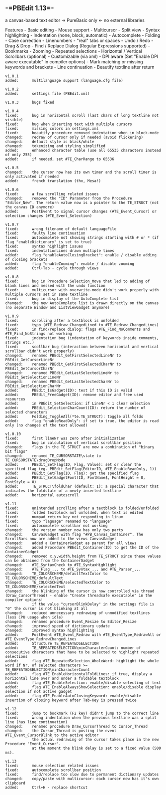 -=PBEdit 1.13=-
---------------------------------------------------------------------
a canvas-based text editor -> PureBasic only <- no external libraries

Features
    - Basic editing
    - Mouse support
    - Multicursor
    - Split view
    - Syntax highlighting
    - Indentation (none, block, automatic)
    - Autocomplete
    - Folding
    - Case correction
    - Linenumbers
    - "real" tabs or spaces
    - Undo / Redo
    - Drag & Drop
    - Find / Replace Dialog (Regular Expressions supported)
    - Bookmarks
    - Zooming
    - Repeated selections
    - Horizontal / Vertical Scrollbars (optional)
    - Customizable (via xml)
    - DPI aware (Set "Enable DPI aware executable" in compiler options)
    - Mark matching or missing keywords and brackets
    - Line continuation
    - Beautify textline after return

    v1.0.1
    added:		multilanguage support (language.cfg file)

    v1.0.2
    added:		settings file (PBEdit.xml)

    v1.0.3 		bugs fixed

    v1.0.4
    fixed:		bug in horizontal scroll (last chars of long textline not visible)
    fixed:		bug when inserting text with multiple cursors
    fixed:		missing colors in settings.xml
    fixed:		beautify procedure removed indentation when in block-mode
    changed:	redraw of cursor only if needed (avoid flickering)
    changed:	default style is black/white
    changed:	tokenizing and styling simplified
    added:		enhanced character table (use all 65535 characters instead of only 255)
    added:		if needed, set #TE_CharRange to 65536

    v1.0.5
    changed:	the cursor now has its own timer and the scroll timer is only activated if needed
    added:		french translation (thx, Mesa!)

    v1.0.6
    fixed:		a few scrolling related issues
    changed:	removed the "ID" Parameter from the Procedure "Editor_New". The return value now is a pointer to the TE_STRUCT (not the canvas ID anymore)
    added:		PostEvent to signal cursor changes (#TE_Event_Cursor) or selection changes (#TE_Event_Selection)				

    v1.0.7
    fixed:		wrong filename of default languageFile
    fixed:		faulty line continuation
    fixed:		autocomplete not showing strings starting with # or * (if flag "enableDictionary" is set to true)
    fixed:		syntax highlight issues
    fixed:		indentationLines drawn multiple times
    added:		flag "enableAutoClosingBracket": enable / disable adding of closing brackets
    added:		flag "enableZooming": enable / disable zooming
    added:		Ctrl+Tab - cycle through views

    v1.0.8
    fixed:		bug in Procedure Selection_Move that led to adding of blank lines and messed with the undo function
    fixed:		multicursor with overwrite-mode didn't work properly with multiple cursors set in same textline
    fixed:		bug in display of the AutoComplete list
    changed:	the new AutoComplete list is drawn directly on the canvas (no separate Window and ListViewGadget anymore)

    v1.0.9
    fixed:		scrolling after a textblock is unfolded
    fixed:		typo (#TE_Redraw_ChangedLined to #TE_Redraw_ChangedLines)
    fixed:		in find/replace dialog: flags #TE_Find_NoComments and #TE_Find_NoStrings not working
    fixed:		indentation bug (indentation of keywords inside comments, strings etc.)
    fixed:		scollbar bug (interaction between horizontal and vertical scrollbar didn't work properly)
    changed:	renamed PBEdit_GetFirstSelectedLineNr to PBEdit_GetCursorLineNr
    changed:	renamed PBEdit_GetFirstSelectedCharNr to PBEdit_GetCursorCharNr
    changed:	renamed PBEdit_GetLastSelectedLineNr to PBEdit_GetSelectionLineNr
    changed:	renamed PBEdit_GetLastSelectedCharNr to PBEdit_GetSelectionCharNr
    added:		PBEdit_IsGadget(ID): test if this ID is valid
    added:		PBEdit_FreeGadget(ID): remove editor and free used resources
    added:		in PBEdit_SetSelection: if LineNr < 1 clear selection
    added:		PBEdit_SelectionCharCount(ID): return the number of selected characters
    added:		Folding_ToggleAll(*te.TE_STRUCT): toggle all folds
    added:		flag "enableReadOnly": if set to true, the editor is read only (no changes of the text allowed)
    			
    v1.0.10
    fixed:		first lineNr was zero after initialization
    fixed:		bug in calculation of vertical scrollbar position
    changed:	flags in the TE_STRUCT are now a combination of "binary bit flags"
    changed:	renamed TE_CURSORSTATE\state to TE_CURSORSTATE\dragDropMode
    added:		PBEdit_SetFlag(ID, Flag, Value): set or clear the specified flag (eg. PBEdit_SetFlag(EditorID, #TE_EnableReadOnly, 1))
    added:		PBEdit_GetFlag(ID, Flag): get the specified flag
    added:		PBEdit_SetGadgetFont(ID, FontName$, FontHeight = 0, FontStyle = 0)
    added:		TE_STRUCT\foldChar (default: 1): a special character that indicates the foldstate of a newly inserted textline
    added:		horizontal autoscroll

    v1.11
    fixed:		unintended scrolling after a textblock is folded/unfolded
    fixed:		folded textblock not unfolded, when text is edited
    fixed:		numpad return key not responding in linux
    fixed:		typo "laguage" renamed to "language"
    fixed:		autocomplete scrollbar not working
    changed:	the version number now has only two parts
    changed:	CanvasGadget with flag "#PB_Canvas_Container". The ScrollBars now are added to the views CanvasGadget
    changed:	added a ContainerGadget as parent for all views
    changed:	added Procedure PBEdit_Container(ID) to get the ID of the ContainerGadget
    changed:	removed x,y,width,height from TE_STRUCT since these values can be obtained from the ContainerGadget
    changed:	#TE_SyntaxCheck to #TE_SyntaxHighlight
    changed:	#TE_Flag_... to #TE_Syntax_... and #TE_Parser_...
    changed:	TE_COLORSCHEME/defaultTextColor to TE_COLORSCHEME/defaultText
    changed:	TE_COLORSCHEME/selectedTextColor to TE_COLORSCHEME/selectedText
    changed:	the blinking of the cursor is now controlled via thread (Draw_CursorThread) - enable "Create threadsafe executable" in the compiler options!
    			if the value "cursorBlinkDelay" in the settings file is "0" the cursor is not blinking at all
    changed:	reduced unnecessary redrawing of unmodified textlines (less CPU usage when idle)
    changed:	renamed procedure Event_Resize to Editor_Resize
    changed:	improved speed of dictionary update
    changed:	improved syntax highlighting
    added:		PostEvent #TE_Event_Redraw with #TE_EventType_RedrawAll or #TE_EventType_RedrawChangedLines
    added:		Structure TE_REPEATEDSELECTION
    added:		TE_REPEATEDSELECTION\minCharacterCount: number of consecutive characters that have to be selected to highlight repeated selections
    added:		flag #TE_RepeatedSelection_WholeWord: highlight the whole word if Nr. of selected characters >= TE_REPEATEDSELECTION\minCharacterCount
    added:		flag #TE_EnableHorizontalFoldLines: if true, display a horizontal line over and under a foldable textblock
    added:		flag #TE_EnableSelection: enable/disable selecting of text
    added:		flag #TE_EnableAlwaysShowSelection: enable/disable display selection if not active gadget
    added:		flag #TE_EnableAutoClosingKeyword: enable/disable insertion of closing keyword after Tab-Key is pressed twice

    v1.12
    fixed:		jump to bookmark (F2 key) didn't jump to the correct line
    fixed:		wrong indentation when the previous textline was a split line (has line continuation)
    changed:	renamed procedure Draw_CursorThread to Cursor_Thread
    changed:	the Cursor_Thread is posting the event #TE_Event_CursorBlink to the active editor
    			the actual redrawing of the cursor takes place in the new Procedure "Event_Cursor".
    			at the moment the blink delay is set to a fixed value (500 ms).

	v1.13
	fixed:		mouse selection related issues
	fixed:		autocomplete scrollbar position
	fixed:		find/replace too slow due to permanent dictionary updates
	changed:	copy/paste with multicursor: each cursor now has it's own clipboard
	added:		Ctrl+H - replace shortcut

